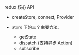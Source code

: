 redux 核心 API

- createStore, connect, Provider

- store 下的三个主要方法:
  - getState
  - dispatch (支持异步 Action)
  - subscribe
